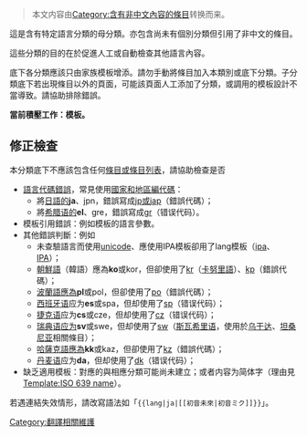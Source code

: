 > 本文内容由[Category:含有非中文內容的條目](https://zh.wikipedia.org/wiki/Category:含有非中文內容的條目)转换而来。


這是含有特定語言分類的母分類。亦包含尚未有個別分類但引用了非中文的條目。

這些分類的目的在於促進人工或自動檢查其他語言內容。

底下各分類應該只由家族模板增添。請勿手動將條目加入本類別或底下分類。子分類底下若出現條目以外的頁面，可能該頁面人工添加了分類，或調用的模板設計不當導致。請協助排除錯誤。

**當前積壓工作：模板。**

## 修正檢查

本分類底下不應該包含任何[條目或條目列表](https://zh.wikipedia.org/wiki/Wikipedia:什麼是條目 "wikilink")，請協助檢查是否

  - [語言代碼錯誤](../Page/ISO_639-1代码表.md "wikilink")，常見使用[國家和地區編代碼](../Page/ISO_3166.md "wikilink")：
      - 將[日語的](https://zh.wikipedia.org/wiki/日語 "wikilink")**ja**、jpn，錯誤寫成[jp或](https://zh.wikipedia.org/wiki/Special:链入页面/Template:ISO_639_name_jp "wikilink")[jap](https://zh.wikipedia.org/wiki/Special:链入页面/Template:ISO_639_name_jap "wikilink")（錯誤代碼）；
      - 將[希腊语的](https://zh.wikipedia.org/wiki/希腊语 "wikilink")**el**、gre，錯誤寫成[gr](https://zh.wikipedia.org/wiki/Special:链入页面/Template:ISO_639_name_gr "wikilink")（错误代码）。
  - 模板引用錯誤：例如模板的語言參數。
  - 其他錯誤判斷：例如
      - 未查驗語言而使用[unicode](https://zh.wikipedia.org/wiki/Special:链入页面/Template:ISO_639_name_unicode "wikilink")、應使用IPA模板卻用了lang模板（[ipa](https://zh.wikipedia.org/wiki/Special:链入页面/Template:ISO_639_name_ipa "wikilink")、[IPA](https://zh.wikipedia.org/wiki/Special:链入页面/Template:ISO_639_name_IPA "wikilink")）；
      - [朝鮮語](../Page/朝鮮語.md "wikilink")（韓語）應為**ko**或kor，但卻使用了[kr](https://zh.wikipedia.org/wiki/Special:链入页面/Template:ISO_639_name_kr "wikilink")（[卡努里語](../Page/卡努里語.md "wikilink")）、[kp](https://zh.wikipedia.org/wiki/Special:链入页面/Template:ISO_639_name_kp "wikilink")（錯誤代碼）；
      - [波蘭語應為](https://zh.wikipedia.org/wiki/波蘭語 "wikilink")**pl**或pol，但卻使用了[po](https://zh.wikipedia.org/wiki/Special:链入页面/Template:ISO_639_name_po "wikilink")（錯誤代碼）；
      - [西班牙语](../Page/西班牙语.md "wikilink")应为**es**或spa，但却使用了[sp](https://zh.wikipedia.org/wiki/Special:链入页面/Template:ISO_639_name_sp "wikilink")（错误代码）；
      - [捷克语](../Page/捷克语.md "wikilink")应为**cs**或cze，但却使用了[cz](https://zh.wikipedia.org/wiki/Special:链入页面/Template:ISO_639_name_cz "wikilink")（错误代码）；
      - [瑞典语应为](https://zh.wikipedia.org/wiki/瑞典语 "wikilink")**sv**或swe，但却使用了[sw](https://zh.wikipedia.org/wiki/Special:链入页面/Template:ISO_639_name_sw "wikilink")（[斯瓦希里语](../Page/斯瓦希里语.md "wikilink")，使用於[乌干达](../Page/乌干达.md "wikilink")、[坦桑尼亚](../Page/坦桑尼亚.md "wikilink")相關條目）；
      - [哈薩克語應為](https://zh.wikipedia.org/wiki/哈薩克語 "wikilink")**kk**或kaz，但卻使用了[kz](https://zh.wikipedia.org/wiki/Special:链入页面/Template:ISO_639_name_kz "wikilink")（錯誤代碼）；
      - [丹麦语](../Page/丹麦语.md "wikilink")应为**da**，但却使用了[dk](https://zh.wikipedia.org/wiki/Special:链入页面/Template:ISO_639_name_dk "wikilink")（错误代码）；
  - 缺乏適用模板：對應的與相應分類可能尚未建立；或者内容为简体字（理由見[Template:ISO 639 name](https://zh.wikipedia.org/wiki/Template:ISO_639_name "wikilink")）。

若遇連結失效情形，請改寫語法如「`{{lang|ja|[[初音未來|初音ミク]]}}`」。

[Category:翻譯相關維護](https://zh.wikipedia.org/wiki/Category:翻譯相關維護 "wikilink")